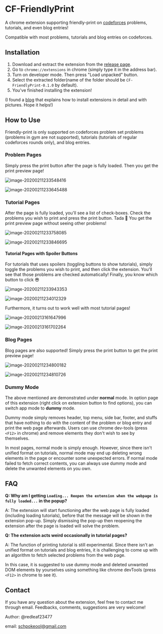 # CF-FriendlyPrint
A chrome extension supporting friendly-print on [codeforces](https://codeforces.com/) problems, tutorials, and even blog entries!

Compatible with most problems, tutorials and blog entries on codeforces.

## Installation

1. Download and extract the extension from the [release page](https://github.com/Redleaf23477/CF-FriendlyPrint/releases/tag/v0.1.0).
2. Go to `chrome://extensions` in chrome (simply type it in the address bar).
3. Turn on developer mode. Then press "Load unpacked" button.
4. Select the extracted folder(name of the folder should be `CF-FriendlyPrint-0.1.0` by default).
5. You've finished installing the extension!

(I found a [blog](https://webkul.com/blog/how-to-install-the-unpacked-extension-in-chrome/) that explains how to install extensions in detail and with pictures. Hope it helps!)

## How to Use

Friendly-print is only supported on codeforces problem set problems (problems in gym are not supported), tutorials (tutorials of regular codeforces rounds only), and blog entries.

### Problem Pages

Simply press the print button after the page is fully loaded.  Then you get the print preview page!

![image-20200211233548416](README.assets/image-20200211233548416.png)

![image-20200211233645488](README.assets/image-20200211233645488.png)

### Tutorial Pages

After the page is fully loaded, you'll see a list of check-boxes.  Check the problems you wish to print and press the print button.  Tada :tada:   You get the print preview page without seeing other problems!

![image-20200211233758085](README.assets/image-20200211233758085.png)

![image-20200211233846695](README.assets/image-20200211233846695.png)

#### Tutorial Pages with Spoiler Buttons

For tutorials that uses spoilers (toggling buttons to show tutorials), simply toggle the problems you wish to print, and then click the extension.  You'll see that those problems are checked automatically!  Finally, you know which button to click :sunglasses:

![image-20200211233943353](README.assets/image-20200211233943353.png)

![image-20200211234012329](README.assets/image-20200211234012329.png)

Furthermore, it turns out to work well with most tutorial pages!

![image-20200213161647996](README.assets/image-20200213161647996.png)

![image-20200213161702264](README.assets/image-20200213161702264.png)

### Blog Pages

Blog pages are also supported!  Simply press the print button to get the print preview page!

![image-20200211234800182](README.assets/image-20200211234800182.png)

![image-20200211234810726](README.assets/image-20200211234810726.png)

### Dummy Mode

The above mentioned are demonstrated under **normal** mode.  In option page of this extension (right click on extension button to find options), you can switch app mode to **dummy** mode.

Dummy mode simply removes header, top menu, side bar, footer, and stuffs that have nothing to do with the content of the problem or blog entry and print the web page afterwards.  Users can use chrome dev-tools (press `<F12>` in chrome) and remove elements they don't wish to see by themselves.

In most pages, normal mode is simply enough.  However, since there isn't unified format on tutorials, normal mode may end up deleting wrong elements in the page or encounter some unexpected errors.  If normal mode failed to fetch correct contents, you can always use dummy mode and delete the unwanted elements on you own.

## FAQ

**Q: Why am I getting `Loading... Reopen the extension when the webpage is fully loaded...` in the popup?**

A: The extension will start functioning after the web page is fully loaded (including loading tutorials), before that the message will be shown in the extension pop-up.  Simply dismissing the pop-up then reopening the extension after the page is loaded will solve the problem.

**Q: The extension acts weird occasionally in tutorial pages?**

A: The function of printing tutorial is still experimental.  Since there isn't an unified format on tutorials and blog entries, it is challenging to come up with an algorithm to fetch selected problems from the web page.  

In this case, it is suggested to use dummy mode and deleted unwanted DOM elements by yourselves using something like chrome devTools (press `<F12>` in chrome to see it).

## Contact

If you have any question about the extension, feel free to contact me through email.  Feedbacks, comments, suggestions are very welcome!

Author: @redleaf23477

email: schpokeool@gmail.com